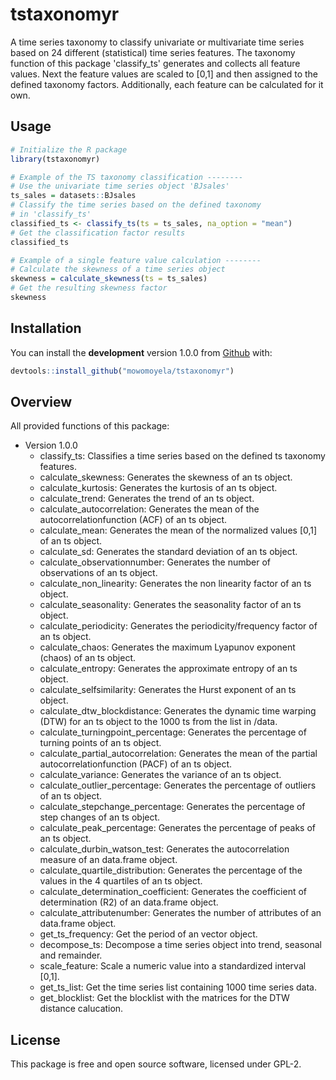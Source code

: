 
tstaxonomyr
===========

A time series taxonomy to classify univariate or multivariate time series based on 24 different (statistical) time series features. The taxonomy function of this package 'classify\_ts' generates and collects all feature values. Next the feature values are scaled to \[0,1\] and then assigned to the defined taxonomy factors. Additionally, each feature can be calculated for it own.

Usage
-----

``` r
# Initialize the R package
library(tstaxonomyr)

# Example of the TS taxonomy classification --------
# Use the univariate time series object 'BJsales'
ts_sales = datasets::BJsales
# Classify the time series based on the defined taxonomy 
# in 'classify_ts'
classified_ts <- classify_ts(ts = ts_sales, na_option = "mean")
# Get the classification factor results
classified_ts

# Example of a single feature value calculation --------
# Calculate the skewness of a time series object
skewness = calculate_skewness(ts = ts_sales)
# Get the resulting skewness factor
skewness
```

Installation
------------

You can install the **development** version 1.0.0 from [Github](https://github.com/mowomoyela/tstaxonomyr) with:

``` r
devtools::install_github("mowomoyela/tstaxonomyr")
```

Overview
--------

All provided functions of this package:

-   Version 1.0.0
    -   classify\_ts: Classifies a time series based on the defined ts taxonomy features.
    -   calculate\_skewness: Generates the skewness of an ts object.
    -   calculate\_kurtosis: Generates the kurtosis of an ts object.
    -   calculate\_trend: Generates the trend of an ts object.
    -   calculate\_autocorrelation: Generates the mean of the autocorrelationfunction (ACF) of an ts object.
    -   calculate\_mean: Generates the mean of the normalized values \[0,1\] of an ts object.
    -   calculate\_sd: Generates the standard deviation of an ts object.
    -   calculate\_observationnumber: Generates the number of observations of an ts object.
    -   calculate\_non\_linearity: Generates the non linearity factor of an ts object.
    -   calculate\_seasonality: Generates the seasonality factor of an ts object.
    -   calculate\_periodicity: Generates the periodicity/frequency factor of an ts object.
    -   calculate\_chaos: Generates the maximum Lyapunov exponent (chaos) of an ts object.
    -   calculate\_entropy: Generates the approximate entropy of an ts object.
    -   calculate\_selfsimilarity: Generates the Hurst exponent of an ts object.
    -   calculate\_dtw\_blockdistance: Generates the dynamic time warping (DTW) for an ts object to the 1000 ts from the list in /data.
    -   calculate\_turningpoint\_percentage: Generates the percentage of turning points of an ts object.
    -   calculate\_partial\_autocorrelation: Generates the mean of the partial autocorrelationfunction (PACF) of an ts object.
    -   calculate\_variance: Generates the variance of an ts object.
    -   calculate\_outlier\_percentage: Generates the percentage of outliers of an ts object.
    -   calculate\_stepchange\_percentage: Generates the percentage of step changes of an ts object.
    -   calculate\_peak\_percentage: Generates the percentage of peaks of an ts object.
    -   calculate\_durbin\_watson\_test: Generates the autocorrelation measure of an data.frame object.
    -   calculate\_quartile\_distribution: Generates the percentage of the values in the 4 quartiles of an ts object.
    -   calculate\_determination\_coefficient: Generates the coefficient of determination (R2) of an data.frame object.
    -   calculate\_attributenumber: Generates the number of attributes of an data.frame object.
    -   get\_ts\_frequency: Get the period of an vector object.
    -   decompose\_ts: Decompose a time series object into trend, seasonal and remainder.
    -   scale\_feature: Scale a numeric value into a standardized interval \[0,1\].
    -   get\_ts\_list: Get the time series list containing 1000 time series data.
    -   get\_blocklist: Get the blocklist with the matrices for the DTW distance calucation.

License
-------

This package is free and open source software, licensed under GPL-2.
